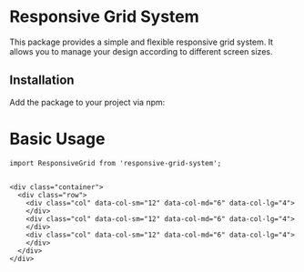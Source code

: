 # Responsive Grid System

This package provides a simple and flexible responsive grid system. It allows you to manage your design according to different screen sizes.

## Installation

Add the package to your project via npm:

# Basic Usage

```
import ResponsiveGrid from 'responsive-grid-system';


<div class="container">
  <div class="row">
    <div class="col" data-col-sm="12" data-col-md="6" data-col-lg="4">
    </div>
    <div class="col" data-col-sm="12" data-col-md="6" data-col-lg="4">
    </div>
    <div class="col" data-col-sm="12" data-col-md="6" data-col-lg="4">
    </div>
  </div>
</div>
```
